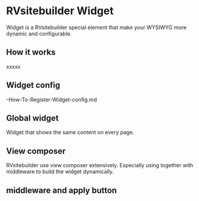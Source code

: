 # RVsitebuilder Widget

Widget is a RVsitebuilder special element that make your WYSIWYG more dynamic and configurable. 

## How it works 

xxxxx 

## Widget config 

-How-To-Register-Widget-config.md  

 

## Global widget 

Widget that shows the same content on every page. 

 

## View composer 

RVsitebuilder use view composer extensively. Especially using together with middleware to build the widget dynamically. 

 

##  middleware and apply button 


